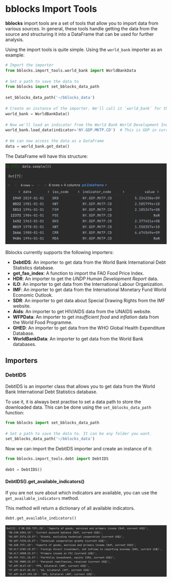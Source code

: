 # bblocks Import Tools

**bblocks** import tools are a set of tools that allow you to import data from various sources. In general,
these tools handle getting the data from the source and structuring it into a DataFrame that can be used
for further analysis.

Using the import tools is quite simple. Using the `world_bank` importer as an example:

```python
# Import the importer
from bblocks.import_tools.world_bank import WorldBankData

# Set a path to save the data to
from bblocks import set_bblocks_data_path

set_bblocks_data_path('~/bblocks_data')

# Create an instance of the importer. We'll call it `world_bank` for this example.
world_bank = WorldBankData()

# Now we'll load an indicator from the World Bank World Development Indicators
world_bank.load_data(indicator='NY.GDP.MKTP.CD')  # This is GDP in current prices

# We can now access the data as a DataFrame
data = world_bank.get_data()
```

The DataFrame will have this structure:

![img.png](.img/get_data_wb_example.png)

Bblocks currently supports the following importers:
- **DebtIDS**: An importer to get data from the World Bank International Debt Statistics database.
- **get_fao_index**: A function to import the FAO Food Price Index.
- **HDR**: An importer to get the _UNDP Human Development Report_ data.
- **ILO**: An importer to get data from the International Labour Organization.
- **IMF**: An importer to get data from the International Monetary Fund World Economic Outlook.
- **SDR**: An importer to get data about Special Drawing Rights from the IMF website.
- **Aids**: An importer to get HIV/AIDS data from the UNAIDS website.
- **WFPData**: An importer to get _insufficient food_ and _inflation_ data from the World Food Programme.
- **GHED**: An importer to get data from the WHO Global Health Expenditure Database.
- **WorldBankData**: An importer to get data from the World Bank databases.

## Importers

### DebtIDS
DebtIDS is an importer class that allows you to get data from the World Bank International Debt 
Statistics database.

To use it, it is always best practise to set a data path to store the downloaded data. This can be done
using the `set_bblocks_data_path` function:

```python
from bblocks import set_bblocks_data_path

# Set a path to save the data to. It can be any folder you want.
set_bblocks_data_path('~/bblocks_data')
```

Now we can import the DebtIDS importer and create an instance of it:

```python
from bblocks.import_tools.debt import DebtIDS

debt = DebtIDS()
```

#### DebtIDS().get_available_indicators()
If you are not sure about which indicators are available, 
you can use the `get_available_indicators` method.

This method will return a dictionary of all available indicators.

```python
debt.get_available_indicators()
```
![img.png](.img/debt_data_dict.png)


